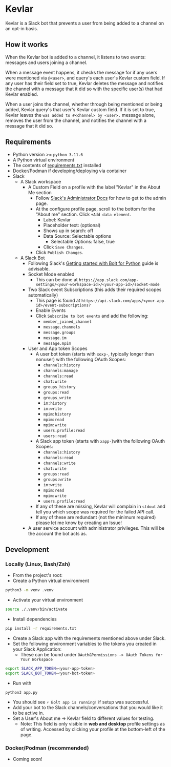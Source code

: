 # Kevlar
Kevlar is a Slack bot that prevents a user from being added to a channel on an opt-in basis.

## How it works
When the Kevlar bot is added to a channel, it listens to two events: messages and users joining a channel.  

When a message event happens, it checks the message for if any users were mentioned via `@<user>`, and query's each user's Kevlar custom field. If any user has their field set to true, Kevlar deletes the message and notifies the channel with a message that it did so with the specific user(s) that had Kevlar enabled.  

When a user joins the channel, whether through being mentioned or being added, Kevlar query's that user's Kevlar custom field. If it is set to true, Kevlar leaves the `was added to #<channel> by <user>.` message alone, removes the user from the channel, and notifies the channel with a message that it did so.

## Requirements
- Python version >= `python 3.11.6`
- A Python virtual environment
- The contents of [requirements.txt](requirements.txt) installed
- Docker/Podman if developing/deploying via container
- Slack
    - A Slack workspace
        - A Custom Field on a profile with the label "Kevlar" in the About Me section 
            - Follow [Slack's Administrator Docs](https://slack.com/help/articles/212281478-Customize-member-profiles) for how to get to the admin page.
            - At the configure profile page, scroll to the bottom for the "About me" section. Click `+Add data element`.
                - Label: Kevlar
                - Placeholder text: (optional)
                - Shows up in search: off
                - Data Source: Selectable options
                    - Selectable Options: false, true
                - Click `Save Changes`.
            - Click `Publish Changes`.
    - A Slack Bot
        - Following Slack's [Getting started with Bolt for Python](https://slack.dev/bolt-python/tutorial/getting-started) guide is advisable.
        - Socket Mode enabled
            - This can be done at `https://app.slack.com/app-settings/<your-workspace-id>/<your-app-id>/socket-mode`
        - Two Slack event Subscriptions (this adds their required scopes automatically)
            - This page is found at `https://api.slack.com/apps/<your-app-id>/event-subscriptions?`
            - Enable Events
            - Click `Subscribe to bot events` and add the following:
                - `member_joined_channel`
                - `message.channels`
                - `message.groups`
                - `message.im`
                - `message.mpim`
        - User and App token Scopes
            - A user bot token (starts with `xoxp-`, typically longer than nonuser) with the following OAuth Scopes:
                - `channels:history`
                - `channels:manage`
                - `channels:read`
                - `chat:write`
                - `groups_history`
                - `groups:read`
                - `groups_write`
                - `im:history`
                - `im:write`
                - `mpim:history`
                - `mpim:read`
                - `mpim:write`
                - `users.profile:read`
                - `users:read`
            - A Slack app token (starts with `xapp-`)with the following OAuth Scopes:
                - `channels:history`
                - `channels:read`
                - `channels:write`
                - `chat:write`
                - `groups:read`
                - `groups:write`
                - `im:write`
                - `mpim:read`
                - `mpim:write`
                - `users.profile:read`
            - If any of these are missing, Kevlar will complain in `stdout` and tell you which scope was required for the failed API call.
            - If any of these are redundant (not the minimum required) please let me know by creating an Issue!
        - A user service account with administrator privileges. This will be the account the bot acts as.

## Development
### Locally (Linux, Bash/Zsh)
- From the project's root:
- Create a Python virtual environment
```bash
python3 -m venv .venv
```
- Activate your virtual environment
```bash
source ./.venv/bin/activate
```
- Install dependencies
```bash
pip install -r requirements.txt
```
- Create a Slack app with the requirements mentioned above under Slack.
- Set the following environment variables to the tokens you created in your Slack Application:
    - These can be found under `OAuth&Permissions -> OAuth Tokens for Your Workspace`
```bash
export SLACK_APP_TOKEN=<your-app-token>
export SLACK_BOT_TOKEN=<your-bot-token>
```
- Run with
```
python3 app.py
```
- You should see `⚡️ Bolt app is running!` if setup was successful.
- Add your bot to the Slack channels/conversations that you would like it to be active in.
- Set a User's About me -> Kevlar field to different values for testing.
    - Note: This field is only visible in **web and desktop** profile settings as of writing. Accessed by clicking your profile at the bottom-left of the page.

### Docker/Podman (recommended)
- Coming soon!
